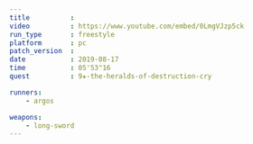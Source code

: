 ```yaml
---
title          :
video          : https://www.youtube.com/embed/0LmgVJzp5ck
run_type       : freestyle
platform       : pc
patch_version  :
date           : 2019-08-17
time           : 05'53"16
quest          : 9★-the-heralds-of-destruction-cry

runners:
    - argos

weapons:
    - long-sword
---
```

